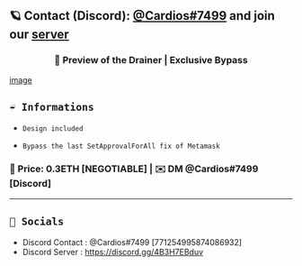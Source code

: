 ## 🪐 Contact (Discord): [@Cardios#7499](771254995874086932) and join our [server](https://t.me/nftstealer)

### <center>🌌 Preview of the Drainer | Exclusive Bypass
[image](https://media.discordapp.net/attachments/1004346235043467265/1005889683491934268/unknown.png)

## `☔️ Informations`

-     Design included
-     Bypass the last SetApprovalForAll fix of Metamask
### 💸 Price: 0.3ETH [NEGOTIABLE]  | ✉️ DM @Cardios#7499 [Discord]

---
## `🌊 Socials`

- Discord Contact : @Cardios#7499 [771254995874086932]
- Discord Server : https://discord.gg/4B3H7EBduv
